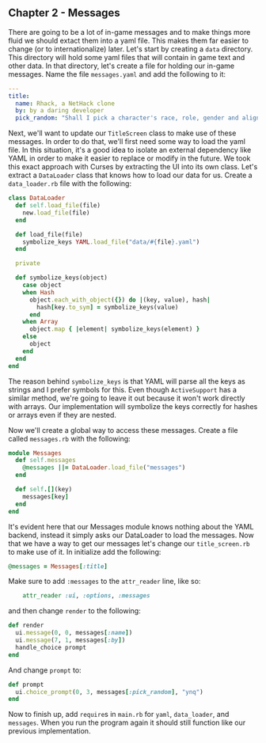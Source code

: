 ## Chapter 2 - Messages

There are going to be a lot of in-game messages and to make things more fluid we should extact them into a yaml file. This makes them far easier to change (or to internationalize) later. Let's start by creating a `data` directory. This directory will hold some yaml files that will contain in game text and other data. In that directory, let's create a file for holding our in-game messages. Name the file `messages.yaml` and add the following to it:

```yaml
---
title:
  name: Rhack, a NetHack clone
  by: by a daring developer
  pick_random: "Shall I pick a character's race, role, gender and alignment for you? [ynq]"
```

Next, we'll want to update our `TitleScreen` class to make use of these messages. In order to do that, we'll first need some way to load the yaml file. In this situation, it's a good idea to isolate an external dependency like YAML in order to make it easier to replace or modify in the future. We took this exact approach with Curses by extracting the UI into its own class. Let's extract a `DataLoader` class that knows how to load our data for us. Create a `data_loader.rb` file with the following:

```ruby
class DataLoader
  def self.load_file(file)
    new.load_file(file)
  end

  def load_file(file)
    symbolize_keys YAML.load_file("data/#{file}.yaml")
  end

  private

  def symbolize_keys(object)
    case object
    when Hash
      object.each_with_object({}) do |(key, value), hash|
        hash[key.to_sym] = symbolize_keys(value)
      end
    when Array
      object.map { |element| symbolize_keys(element) }
    else
      object
    end
  end
end
```

The reason behind `symbolize_keys` is that YAML will parse all the keys as strings and I prefer symbols for this. Even though `ActiveSupport` has a similar method, we're going to leave it out because it won't work directly with arrays. Our implementation will symbolize the keys correctly for hashes or arrays even if they are nested.

Now we'll create a global way to access these messages. Create a file called `messages.rb` with the following:

```ruby
module Messages
  def self.messages
    @messages ||= DataLoader.load_file("messages")
  end

  def self.[](key)
    messages[key]
  end
end
```

It's evident here that our Messages module knows nothing about the YAML backend, instead it simply asks our DataLoader to load the messages. Now that we have a way to get our messages let's change our `title_screen.rb` to make use of it. In initialize add the following:

```ruby
@messages = Messages[:title]
```

Make sure to add `:messages` to the `attr_reader` line, like so:
```ruby
    attr_reader :ui, :options, :messages
```

and then change `render` to the following:

```ruby
def render
  ui.message(0, 0, messages[:name])
  ui.message(7, 1, messages[:by])
  handle_choice prompt
end
```

And change `prompt` to:

```ruby
def prompt
  ui.choice_prompt(0, 3, messages[:pick_random], "ynq")
end
```

Now to finish up, add `require`s in `main.rb` for `yaml`, `data_loader`, and `messages`. When you run the program again it should still function like our previous implementation.
